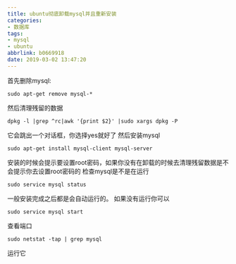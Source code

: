 ```yaml
---
title: ubuntu彻底卸载mysql并且重新安装
categories:
- 数据库
tags:
- mysql
- ubuntu
abbrlink: b0669918
date: 2019-03-02 13:47:20
---
```


  
  
首先删除mysql:

```
sudo apt-get remove mysql-*
```

然后清理残留的数据

```
dpkg -l |grep ^rc|awk '{print $2}' |sudo xargs dpkg -P
```

它会跳出一个对话框，你选择yes就好了
然后安装mysql

```
sudo apt-get install mysql-client mysql-server
```

安装的时候会提示要设置root密码，如果你没有在卸载的时候去清理残留数据是不会提示你去设置root密码的
检查mysql是不是在运行

```
sudo service mysql status
```

一般安装完成之后都是会自动运行的。
如果没有运行你可以

```
sudo service mysql start
```

查看端口
```
sudo netstat -tap | grep mysql
```
运行它

